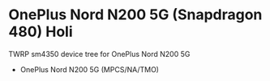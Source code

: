 # OnePlus Nord N200 5G (Snapdragon 480) Holi
TWRP sm4350 device tree for OnePlus Nord N200 5G
- OnePlus Nord N200 5G (MPCS/NA/TMO)
